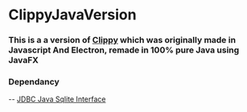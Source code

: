 # ClippyJavaVersion

### This is a a version of [Clippy](https://github.com/Jarmahent/Clippy) which was originally made in Javascript And Electron, remade in 100% pure Java using JavaFX


###  Dependancy
-- [JDBC Java Sqlite Interface](https://bitbucket.org/xerial/sqlite-jdbc/downloads/)
